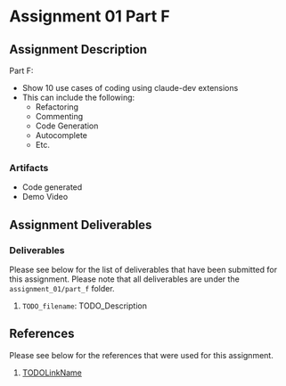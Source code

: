 # Assignment 01 Part F

## Assignment Description

Part F:

- Show 10 use cases of coding using claude-dev extensions
- This can include the following:
  - Refactoring
  - Commenting
  - Code Generation
  - Autocomplete
  - Etc.

### Artifacts

- Code generated
- Demo Video

## Assignment Deliverables

### Deliverables

Please see below for the list of deliverables that have been submitted for this assignment. Please note that all deliverables are under the `assignment_01/part_f` folder.

1. `TODO_filename`: TODO_Description

## References

Please see below for the references that were used for this assignment.

1. [TODOLinkName](TODOLinkUrl)
